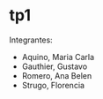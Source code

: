 # tp1

Integrantes:

- Aquino, Maria Carla
- Gauthier, Gustavo
- Romero, Ana Belen
- Strugo, Florencia
